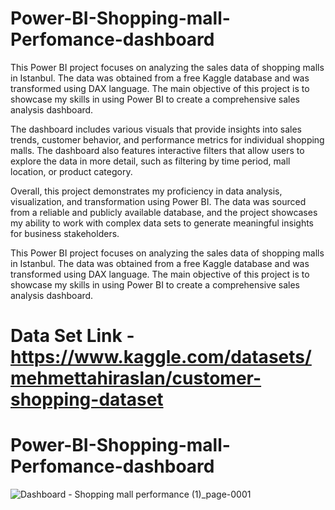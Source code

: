 # Power-BI-Shopping-mall-Perfomance-dashboard
 This Power BI project focuses on analyzing the sales data of shopping malls in Istanbul. The data was obtained from a free Kaggle database and was transformed using DAX language. The main objective of this project is to showcase my skills in using Power BI to create a comprehensive sales analysis dashboard.

 The dashboard includes various visuals that provide insights into sales trends, customer behavior, and performance metrics for individual shopping malls. The dashboard also features interactive filters that allow users to explore the data in more detail, such as filtering by time period, mall location, or product category.

 Overall, this project demonstrates my proficiency in data analysis, visualization, and transformation using Power BI. The data was sourced from a reliable and publicly available database, and the project showcases my ability to work with complex data sets to generate meaningful insights for business stakeholders.

 This Power BI project focuses on analyzing the sales data of shopping malls in Istanbul. The data was obtained from a free Kaggle database and was transformed using DAX language. The main objective of this project is to showcase my skills in using Power BI to create a comprehensive sales analysis dashboard.
# Data Set Link - https://www.kaggle.com/datasets/mehmettahiraslan/customer-shopping-dataset
# Power-BI-Shopping-mall-Perfomance-dashboard
![Dashboard - Shopping mall performance (1)_page-0001](https://github.com/user-attachments/assets/5e93415c-d185-48dc-93d4-66e737d2a1d9)
